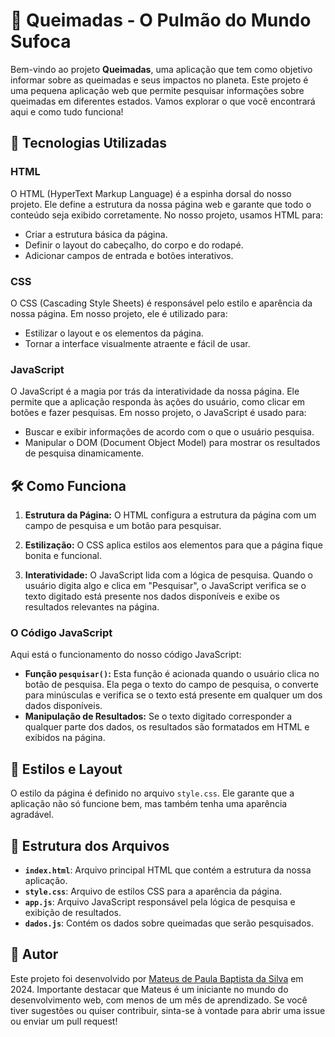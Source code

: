 # 🌱 Queimadas - O Pulmão do Mundo Sufoca

Bem-vindo ao projeto **Queimadas**, uma aplicação que tem como objetivo informar sobre as queimadas e seus impactos no planeta. Este projeto é uma pequena aplicação web que permite pesquisar informações sobre queimadas em diferentes estados. Vamos explorar o que você encontrará aqui e como tudo funciona!

## 🚀 Tecnologias Utilizadas

### HTML

O HTML (HyperText Markup Language) é a espinha dorsal do nosso projeto. Ele define a estrutura da nossa página web e garante que todo o conteúdo seja exibido corretamente. No nosso projeto, usamos HTML para:

- Criar a estrutura básica da página.
- Definir o layout do cabeçalho, do corpo e do rodapé.
- Adicionar campos de entrada e botões interativos.

### CSS

O CSS (Cascading Style Sheets) é responsável pelo estilo e aparência da nossa página. Em nosso projeto, ele é utilizado para:

- Estilizar o layout e os elementos da página.
- Tornar a interface visualmente atraente e fácil de usar.

### JavaScript

O JavaScript é a magia por trás da interatividade da nossa página. Ele permite que a aplicação responda às ações do usuário, como clicar em botões e fazer pesquisas. Em nosso projeto, o JavaScript é usado para:

- Buscar e exibir informações de acordo com o que o usuário pesquisa.
- Manipular o DOM (Document Object Model) para mostrar os resultados de pesquisa dinamicamente.

## 🛠️ Como Funciona

1. **Estrutura da Página:** O HTML configura a estrutura da página com um campo de pesquisa e um botão para pesquisar.

2. **Estilização:** O CSS aplica estilos aos elementos para que a página fique bonita e funcional.

3. **Interatividade:** O JavaScript lida com a lógica de pesquisa. Quando o usuário digita algo e clica em "Pesquisar", o JavaScript verifica se o texto digitado está presente nos dados disponíveis e exibe os resultados relevantes na página.

### O Código JavaScript

Aqui está o funcionamento do nosso código JavaScript:

- **Função `pesquisar()`:** Esta função é acionada quando o usuário clica no botão de pesquisa. Ela pega o texto do campo de pesquisa, o converte para minúsculas e verifica se o texto está presente em qualquer um dos dados disponíveis.
- **Manipulação de Resultados:** Se o texto digitado corresponder a qualquer parte dos dados, os resultados são formatados em HTML e exibidos na página.

## 🎨 Estilos e Layout

O estilo da página é definido no arquivo `style.css`. Ele garante que a aplicação não só funcione bem, mas também tenha uma aparência agradável. 

## 📂 Estrutura dos Arquivos

- **`index.html`**: Arquivo principal HTML que contém a estrutura da nossa aplicação.
- **`style.css`**: Arquivo de estilos CSS para a aparência da página.
- **`app.js`**: Arquivo JavaScript responsável pela lógica de pesquisa e exibição de resultados.
- **`dados.js`**: Contém os dados sobre queimadas que serão pesquisados.

## 📝 Autor

Este projeto foi desenvolvido por [Mateus de Paula Baptista da Silva](#) em 2024. Importante destacar que Mateus é um iniciante no mundo do desenvolvimento web, com menos de um mês de aprendizado. Se você tiver sugestões ou quiser contribuir, sinta-se à vontade para abrir uma issue ou enviar um pull request!




